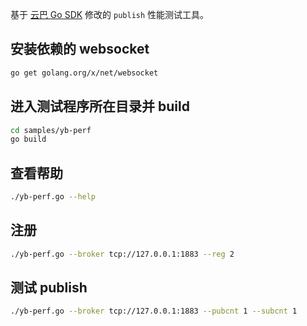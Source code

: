 基于 [云巴 Go SDK](https://github.com/yunba/mqtt.go) 修改的 `publish` 性能测试工具。

## 安装依赖的 websocket
```bash
go get golang.org/x/net/websocket
```

## 进入测试程序所在目录并 build
```bash
cd samples/yb-perf
go build
```

## 查看帮助
```bash
./yb-perf.go --help
```

## 注册
```bash
./yb-perf.go --broker tcp://127.0.0.1:1883 --reg 2
```

## 测试 publish
```bash
./yb-perf.go --broker tcp://127.0.0.1:1883 --pubcnt 1 --subcnt 1
```

